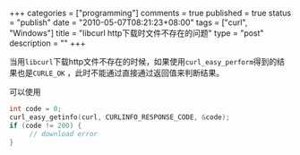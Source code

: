 +++
categories = ["programming"]
comments = true
published = true
status = "publish"
date = "2010-05-07T08:21:23+08:00"
tags = ["curl", "Windows"]
title = "libcurl http下载时文件不存在的问题"
type = "post"
description = ""
+++

当用`libcurl`下载http文件不存在的时候，如果使用`curl_easy_perform`得到的结果也是`CURLE_OK` ，此时不能通过直接通过返回值来判断结果。

可以使用

```c
int code = 0;
curl_easy_getinfo(curl, CURLINFO_RESPONSE_CODE, &code);
if (code != 200) {
     // download error
}
```
<!--more-->